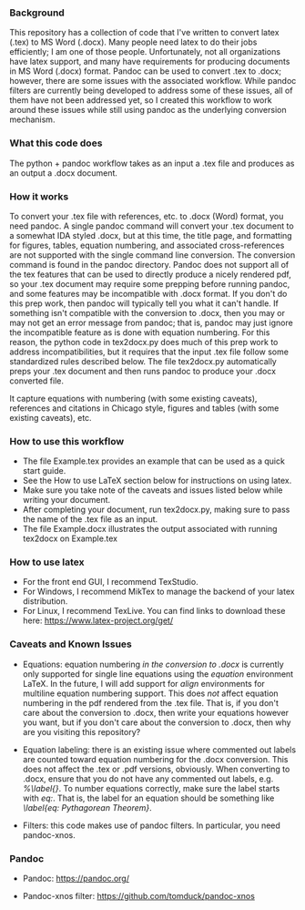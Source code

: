 ### Background

This repository has a collection of code that I've written to convert latex (.tex) to MS Word (.docx).
Many people need latex to do their jobs efficiently; I am one of those people.
Unfortunately, not all organizations have latex support, and many have requirements for producing documents in MS Word (.docx) format.
Pandoc can be used to convert .tex to .docx; however, there are some issues with the associated workflow.
While pandoc filters are currently being developed to address some of these issues, all of them have not been addressed yet, so I created this workflow to work around these issues while still using pandoc as the underlying conversion mechanism.


### What this code does

The python + pandoc workflow takes as an input
a .tex file
and produces as an output
a .docx document.


### How it works

To convert your .tex file with references, etc. to .docx (Word) format, you need pandoc.
A single pandoc command will convert your .tex document to a somewhat IDA styled .docx, but at this time, the title page, and formatting for figures, tables, equation numbering, and associated cross-references are not supported with the single command line conversion.
The conversion command is found in the pandoc directory.
Pandoc does not support all of the tex features that can be used to directly produce a nicely rendered pdf, so your .tex document may require some prepping before running pandoc, and some features may be incompatible with .docx format.
If you don't do this prep work, then pandoc will typically tell you what it can't handle.
If something isn't compatible with the conversion to .docx, then you may or may not get an error message from pandoc; that is, pandoc may just ignore the incompatible feature as is done with equation numbering.
For this reason, the python code in tex2docx.py does much of this prep work to address incompatibilities, but it requires that the input .tex file follow some standardized rules described below.
The file tex2docx.py automatically preps your .tex document and then runs pandoc to produce your .docx converted file.

It capture equations with numbering (with some existing caveats), references and citations in Chicago style, figures and tables (with some existing caveats), etc.


### How to use this workflow

- The file Example.tex provides an example that can be used as a quick start guide.
- See the How to use LaTeX section below for instructions on using latex.
- Make sure you take note of the caveats and issues listed below while writing your document.
- After completing your document, run tex2docx.py, making sure to pass the name of the .tex file as an input.
- The file Example.docx illustrates the output associated with running tex2docx on Example.tex




### How to use latex
- For the front end GUI, I recommend TexStudio.
- For Windows, I recommend MikTex to manage the backend of your latex distribution.
- For Linux, I recommend TexLive.
You can find links to download these here: https://www.latex-project.org/get/


### Caveats and Known Issues
- Equations: equation numbering *in the conversion to .docx* is currently only supported for single line equations using the *equation* environment LaTeX.
In the future, I will add support for *align* environments for multiline equation numbering support.
This does *not* affect equation numbering in the pdf rendered from the .tex file.
That is, if you don't care about the conversion to .docx, then write your equations however you want, but if you don't care about the conversion to .docx, then why are you visiting this repository?

-  Equation labeling: there is an existing issue where commented out labels are counted toward equation numbering for the .docx conversion.
This does not affect the .tex or .pdf versions, obviously.
When converting to .docx, ensure that you do not have any commented out labels, e.g. *%\label{}*.
To number equations correctly, make sure the label starts with *eq:*.  That is, the label for an equation should be something like *\label{eq: Pythagorean Theorem}*.

- Filters: this code makes use of pandoc filters.  In particular, you need pandoc-xnos.


### Pandoc

- Pandoc: https://pandoc.org/

- Pandoc-xnos filter: https://github.com/tomduck/pandoc-xnos
